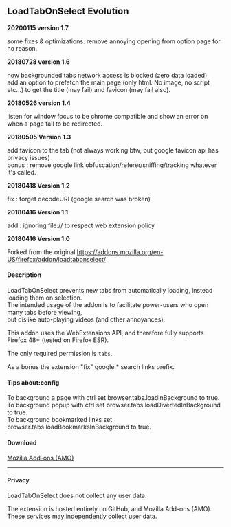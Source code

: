 ## LoadTabOnSelect Evolution

**20200115 version 1.7**

some fixes & optimizations.
remove annoying opening from option page for no reason.

**20180728 version 1.6**

now backgrounded tabs network access is blocked (zero data loaded)<br>
add an option to prefetch the main page (only html. No image, no script etc...) to get the title (may fail) and favicon (may fail also).

**20180526 version 1.4**

listen for window focus to be chrome compatible and show an error on when a page fail to be redirected.

**20180505 Version 1.3**

add favicon to the tab (not always working btw, but google favicon api has privacy issues)<br>
bonus : remove google link obfuscation/referer/sniffing/tracking whatever it's called.

**20180418 Version 1.2**

fix : forget decodeURI (google search was broken)

**20180416 Version 1.1**

add : ignoring file:// to respect web extension policy

**20180416 Version 1.0**

Forked from the original https://addons.mozilla.org/en-US/firefox/addon/loadtabonselect/

#### Description

LoadTabOnSelect prevents new tabs from automatically loading, instead loading them on selection.<br>
The intended usage of the addon is to facilitate power-users who open many tabs before viewing,<br>
but dislike auto-playing videos (and other annoyances).

This addon uses the WebExtensions API, and therefore fully supports Firefox 48+ (tested on Firefox ESR).

The only required permission is `tabs`.

As a bonus the extension "fix" google.* search links prefix.

#### Tips about:config

To background a page with ctrl set browser.tabs.loadInBackground to true.<br>
To background popup with ctrl set browser.tabs.loadDivertedInBackground to true.<br>
To background bookmarked links set browser.tabs.loadBookmarksInBackground to true.<br>
#### Download

[Mozilla Add-ons (AMO)](https://addons.mozilla.org/en-US/firefox/addon/loadtabonselect-evolution/)

---

#### Privacy

LoadTabOnSelect does not collect any user data.

The extension is hosted entirely on GitHub, and Mozilla Add-ons (AMO). These services may independently collect user data.
